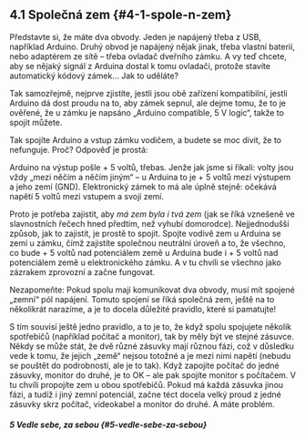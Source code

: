 ## 4.1 Společná zem {#4-1-spole-n-zem}

Představte si, že máte dva obvody. Jeden je napájený třeba z USB, například Arduino. Druhý obvod je napájený nějak jinak, třeba vlastní baterií, nebo adaptérem ze sítě – třeba ovladač dveřního zámku. A vy teď chcete, aby se nějaký signál z Arduina dostal k tomu ovladači, protože stavíte automatický kódový zámek… Jak to uděláte?

Tak samozřejmě, nejprve zjistíte, jestli jsou obě zařízení kompatibilní, jestli Arduino dá dost proudu na to, aby zámek sepnul, ale dejme tomu, že to je ověřené, že u zámku je napsáno „Arduino compatible, 5 V logic“, takže to spojit můžete.

Tak spojíte Arduino a vstup zámku vodičem, a budete se moc divit, že to nefunguje. Proč? Odpověď je prostá:

Arduino na výstup pošle + 5 voltů, třebas. Jenže jak jsme si říkali: volty jsou vždy „mezi něčím a něčím jiným“ – u Arduina to je + 5 voltů mezi výstupem a jeho zemí (GND). Elektronický zámek to má ale úplně stejně: očekává napětí 5 voltů mezi vstupem a svojí zemí.

Proto je potřeba zajistit, aby _má zem byla i tvá zem_ (jak se říká vznešeně ve slavnostních řečech hned předtím, než vyhubí domorodce). Nejjednodušší způsob, jak to zajistit, je prostě to spojit. Spojte vodivě zem u Arduina se zemí u zámku, čímž zajistíte společnou neutrální úroveň a to, že všechno, co bude + 5 voltů nad potenciálem země u Arduina bude i + 5 voltů nad potenciálem země u elektronického zámku. A v tu chvíli se všechno jako zázrakem zprovozní a začne fungovat.

Nezapomeňte: Pokud spolu mají komunikovat dva obvody, musí mít spojené „zemní“ pól napájení. Tomuto spojení se říká společná zem, ještě na to několikrát narazíme, a je to docela důležité pravidlo, které si pamatujte!

S tím souvisí ještě jedno pravidlo, a to je to, že když spolu spojujete několik spotřebičů (například počítač a monitor), tak by měly být ve stejné zásuvce. Někdy se může stát, že dvě různé zásuvky mají různou fázi, což v důsledku vede k tomu, že jejich „země“ nejsou totožné a je mezi nimi napětí (nebudu se pouštět do podrobností, ale je to tak). Když zapojíte počítač do jedné zásuvky, monitor do druhé, je to OK – ale pak spojíte monitor s počítačem. V tu chvíli propojíte zem u obou spotřebičů. Pokud má každá zásuvka jinou fázi, a tudíž i jiný zemní potenciál, začne téct docela velký proud z jedné zásuvky skrz počítač, videokabel a monitor do druhé. A máte problém.

##### 5 Vedle sebe, za sebou {#5-vedle-sebe-za-sebou}
